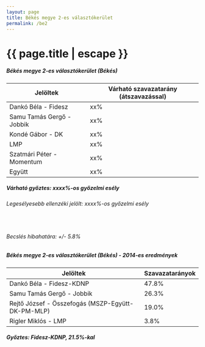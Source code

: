 ```yaml
---
layout: page
title: Békés megye 2-es választókerület
permalink: /be2
---
```


<h1 class="page-title">{{ page.title | escape }}</h1>

<div class="section">
    <div class="row">
          <div class="col s12">
		  <h5>Békés megye 2-es választókerület (Békés)</h5>
            <table class="responsive-table">
              <thead>
                <tr>
                    <th>Jelöltek</th>
                    <th>Várható szavazatarány (átszavazással)</th>
                </tr>
              </thead>
              <tbody>
             <tr>
                  <td>Dankó Béla - Fidesz</td>
				  <td id="id_fidesz">xx%</td>
			</tr>
			<tr><td>Samu Tamás Gergő - Jobbik</td><td id="id_jobbik">xx%</td></tr>
<tr>
                  <td>Kondé Gábor - DK</td>
				  <td id="id_baloldal">xx%</td>
			</tr>
			<tr>
                  <td>LMP</td>
				  <td id="id_lmp">xx%</td>
			</tr>
			<tr>
				  <td>Szatmári Péter - Momentum</td>
				  <td id="id_momentum">xx%</td>
			</tr>
<tr>
<td>Együtt</td>
<td id="id_egyutt">xx%</td>
</tr>                
              </tbody>
            </table>
			<h5>Várható győztes: <span id="gyoztes">xx</span><span id="esely">xx</span><span>%-os győzelmi esély</span></h5>
			<h6>Legesélyesebb ellenzéki jelölt: <span id="masodik">xx</span><span id="esely2">xx</span><span>%-os győzelmi esély</span></h6>
			<br/>
			<h6>Becslés hibahatára: +/- 5.8%</h6>
          </div>
    </div>
</div>

<div class="section">
    <div class="row">
          <div class="col s12">
		  <h5>Békés megye 2-es választókerület (Békés) - 2014-es eredmények</h5>
            <table class="responsive-table">
              <thead>
                <tr>
                    <th>Jelöltek</th>
                    <th>Szavazatarányok</th>
                </tr>
              </thead>
              <tbody>
             <tr>
                  <td>Dankó Béla - Fidesz-KDNP</td>
				  <td>47.8%</td>
			</tr>
			<tr>
			      <td>Samu Tamás Gergő - Jobbik</td>
				  <td>26.3%</td>
			</tr>
			<tr>
			      <td>Rejtő József - Összefogás (MSZP-Együtt-DK-PM-MLP)</td>
				  <td>19.0%</td>
			</tr>
			<tr>
				  <td>Rigler Miklós - LMP</td>
				  <td>3.8%</td>
			</tr>                
              </tbody>
            </table>
			<h5>Győztes: Fidesz-KDNP, 21.5%-kal</h5>
          </div>
    </div>
</div>
